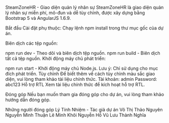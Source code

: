 SteamZoneHR - Giao diện quản lý nhân sự
SteamZoneHR là giao diện quản lý nhân sự miễn phí, mô-đun và dễ tùy chỉnh, được xây dựng bằng Bootstrap 5 và AngularJS 1.6.9.

Bắt đầu
Cài đặt phụ thuộc:
Chạy lệnh npm install trong thư mục gốc của dự án.

Biên dịch các tệp nguồn:

npm run dev - Theo dõi và biên dịch tệp nguồn.
npm run build - Biên dịch tất cả tệp nguồn.
Khởi động máy chủ phát triển:

npm run start - Khởi động máy chủ Node.js. Lưu ý: Chỉ sử dụng cho mục đích phát triển.
Tùy chỉnh
Để biết thêm về cách tùy chỉnh màu sắc giao diện, vui lòng tham khảo tài liệu chính thức.
Tài khoản: admin
Password: abc123
Hỗ trợ RTL
Xem tài liệu chính thức để kích hoạt hỗ trợ RTL.

Đóng góp
Nếu bạn muốn tham gia đóng góp cho dự án, vui lòng tham khảo hướng dẫn đóng góp.

Những người đóng góp
Lý Tính Nhiệm - Tác giả dự án
Võ Thị Thảo Nguyên
Nguyễn Minh Thuận
Lê Minh Khôi
Nguyễn Hồ Vũ
Lưu Thành Nghĩa
